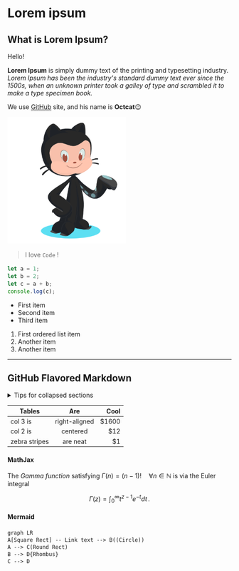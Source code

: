 # Lorem ipsum

## What is Lorem Ipsum?

Hello!

**Lorem Ipsum**  is simply dummy text of the printing and typesetting industry.   *Lorem Ipsum has been the industry's standard dummy text ever since the 1500s, when an unknown printer took a galley of type and scrambled it to make a type specimen book.*

We use [GitHub](https://github.com/) site, and his name is  **Octcat**😉 

![octcat](https://raw.githubusercontent.com/ken-okabe/vscode-markdown-note-images/main/octcat.png)

> I love  `Code` !

```js
let a = 1;
let b = 2;
let c = a + b;
console.log(c);
```

- First item
- Second item
- Third item

1.  First ordered list item
2.  Another item
3.  Another item

---

## GitHub Flavored Markdown

<details>
<summary>Tips for collapsed sections</summary>

### You can add a header

You can add text within a collapsed section. 

You can add an image or a code block, too.

```js
 console.log("Hello World");
```
---

</details>

| Tables        |      Are      |   Cool |
| ------------- | :-----------: | -----: |
| col 3 is      | right-aligned | \$1600 |
| col 2 is      |    centered   |   \$12 |
| zebra stripes |    are neat   |    \$1 |

#### MathJax

The *Gamma function* satisfying $\Gamma(n) = (n-1)!\quad\forall n\in\mathbb N$ is via the Euler integral

$$
\Gamma(z) = \int_0^\infty t^{z-1}e^{-t}dt\,.
$$

#### Mermaid

```mermaid
graph LR
A[Square Rect] -- Link text --> B((Circle))
A --> C(Round Rect)
B --> D{Rhombus}
C --> D
```